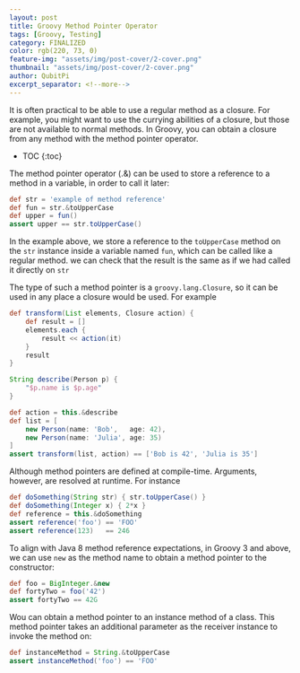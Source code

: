 ```yaml
---
layout: post
title: Groovy Method Pointer Operator
tags: [Groovy, Testing]
category: FINALIZED
color: rgb(220, 73, 0)
feature-img: "assets/img/post-cover/2-cover.png"
thumbnail: "assets/img/post-cover/2-cover.png"
author: QubitPi
excerpt_separator: <!--more-->
---
```


It is often practical to be able to use a regular method as a closure. For example, you might want to use the currying 
abilities of a closure, but those are not available to normal methods. In Groovy, you can obtain a closure from any
method with the method pointer operator.

<!--more-->

* TOC
{:toc}

The method pointer operator (.&) can be used to store a reference to a method in a variable, in order to call it later:

```groovy
def str = 'example of method reference'            
def fun = str.&toUpperCase                         
def upper = fun()                                  
assert upper == str.toUpperCase()           
```

In the example above, we store a reference to the `toUpperCase` method on the `str` instance inside a variable named
`fun`, which can be called like a regular method. we can check that the result is the same as if we had called it
directly on `str`

The type of such a method pointer is a `groovy.lang.Closure`, so it can be used in any place a closure would be used.
For example

```groovy
def transform(List elements, Closure action) { 
    def result = []
    elements.each {
        result << action(it)
    }
    result
}

String describe(Person p) {                                       
    "$p.name is $p.age"
}

def action = this.&describe                                       
def list = [
    new Person(name: 'Bob',   age: 42),
    new Person(name: 'Julia', age: 35)
]                           
assert transform(list, action) == ['Bob is 42', 'Julia is 35']
```

Although method pointers are defined at compile-time. Arguments, however, are resolved at runtime. For instance

```groovy
def doSomething(String str) { str.toUpperCase() }    
def doSomething(Integer x) { 2*x }
def reference = this.&doSomething
assert reference('foo') == 'FOO'
assert reference(123)   == 246
```

To align with Java 8 method reference expectations, in Groovy 3 and above, we can use `new` as the method name to obtain
a method pointer to the constructor:

```groovy
def foo = BigInteger.&new
def fortyTwo = foo('42')
assert fortyTwo == 42G
```

Wou can obtain a method pointer to an instance method of a class. This method pointer takes an additional parameter as
the receiver instance to invoke the method on:

```groovy
def instanceMethod = String.&toUpperCase
assert instanceMethod('foo') == 'FOO'
```

